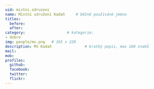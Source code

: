 ```yaml
---
uid: mistni.sdruzeni
name: Místní sdružení Kadaň  	# běžně používáné jméno
titles:
  before: 
  after:
category:                 	# kategorie:
- dobro
img: people/ms.png   # 165 x 220
description: MS Kadaň            	# kratký popis, max 160 znaků
mail: 
mob:	
profiles:
  github:
  facebook: 
  twitter: 
  flickr:
---
```





